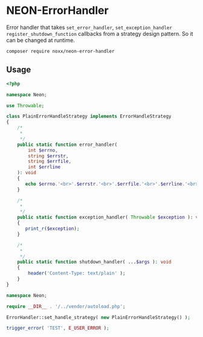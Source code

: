 # NEON-ErrorHandler

Error handler that takes `set_error_handler`, `set_exception_handler` `register_shutdown_function` callbacks from a 
strategy design pattern. So it can be changed at runtime.

```
composer require noxx/neon-error-handler
```
## Usage

```php
<?php

namespace Neon;

use Throwable;

class PlainErrorHandleStrategy implements ErrorHandleStrategy
{
    /*
     *
     */
    public static function error_handler(
        int $errno,
        string $errstr,
        string $errfile,
        int $errline
    ): void
    {
       echo $errno.'<br>'.$errstr.'<br>'.$errfile.'<br>'.$errline.'<br>';
    }

    /*
     *
     */
    public static function exception_handler( Throwable $exception ): void
    {
       print_r($exception);
    }

    /*
     *
     */
    public static function shutdown_handler( ...$args ): void
    {
        header('Content-Type: text/plain' );
    }
}
```

```php
namespace Neon;

require __DIR__ . '/../vendor/autoload.php';

ErrorHandler::set_handle_strategy( new PlainErrorHandleStrategy() );

trigger_error( 'TEST', E_USER_ERROR );
```
